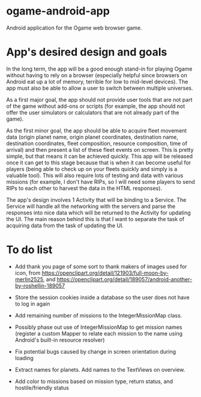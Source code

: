 ogame-android-app
=================

Android application for the Ogame web browser game.

App's desired design and goals
==============================

In the long term, the app will be a good enough stand-in for playing Ogame without having
to rely on a browser (especially helpful since browsers on Android eat up a lot of memory,
terrible for low to mid-level devices). The app must also be able to allow a user to
switch between multiple universes.

As a first major goal, the app should not provide user
tools that are not part of the game without add-ons or scripts (for example, the app should
not offer the user simulators or calculators that are not already part of the game).

As the first minor goal, the app should be able to acquire fleet movement data
(origin planet name, origin planet coordinates, destination name, destination coordinates,
fleet composition, resource composition, time of arrival) and then present a list of
these fleet events on screen. This is pretty simple, but that means it can be achieved
quickly. This app will be released once it can get to this stage because that
is when it can become useful for players (being able to check up on your fleets
quickly and simply is a valuable tool). This will also require lots of testing and
data with various missions (for example, I don't have RIPs, so I will need some players
to send RIPs to each other to harvest the data in the HTML responses).

The app's design involves 1 Activity that will be binding to a Service. The Service will
handle all the networking with the servers and parse the responses into nice data which
will be returned to the Activity for updating the UI. The main reason behind this is that
I want to separate the task of acquiring data from the task of updating the UI.

To do list
==========

- Add thank you page of some sort to thank makers of images used for icon, from
https://openclipart.org/detail/121903/full-moon-by-merlin2525, and
https://openclipart.org/detail/189057/android-another-by-roshellin-189057

- Store the session cookies inside a database so the user does not have to log in again

- Add remaining number of missions to the IntegerMissionMap class.

- Possibly phase out use of IntegerMissionMap to get mission names (register a custom Mapper
to relate each mission to the name using Android's built-in resource resolver)

- Fix potential bugs caused by change in screen orientation during loading

- Extract names for planets. Add names to the TextViews on overview.

- Add color to missions based on mission type, return status, and hostile/friendly status
